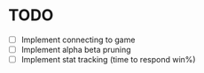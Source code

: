 # TODO

- [ ] Implement connecting to game
- [ ] Implement alpha beta pruning
- [ ] Implement stat tracking (time to respond win\%)
